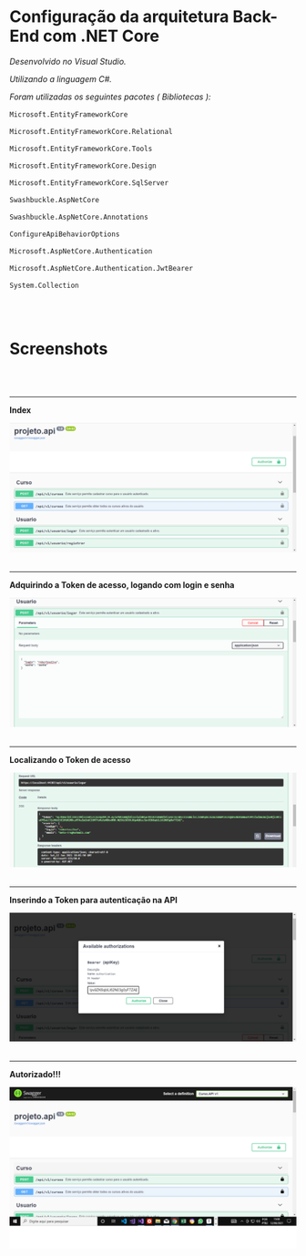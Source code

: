 # Configuração da arquitetura Back-End com .NET Core



*Desenvolvido no Visual Studio.*

*Utilizando a linguagem C#.*



*Foram utilizadas os seguintes pacotes ( Bibliotecas ):*



```
Microsoft.EntityFrameworkCore
```

```
Microsoft.EntityFrameworkCore.Relational
```

```
Microsoft.EntityFrameworkCore.Tools
```

```
Microsoft.EntityFrameworkCore.Design
```

```
Microsoft.EntityFrameworkCore.SqlServer
```

```
Swashbuckle.AspNetCore
```

```
Swashbuckle.AspNetCore.Annotations
```

```
ConfigureApiBehaviorOptions
```

```
Microsoft.AspNetCore.Authentication
```

```
Microsoft.AspNetCore.Authentication.JwtBearer
```

```
System.Collection
```
<br>
<br>


# Screenshots


<br>
<br>
<hr>

**Index**

<img src="img\index.png" style="zoom:75%;" />




<br>
<br>
<hr>

**Adquirindo a Token de acesso, logando com login e senha**

<img src="img\logando.png" style="zoom:75%;" />



<br>
<br>
<hr>

**Localizando o Token de acesso**

<img src="img\token.png" style="zoom:75%;" />




<br>
<br>
<hr>

**Inserindo a Token para autenticação na API**

<img src="img\Autorizando_Token.png" style="zoom:75%;" />




<br>
<br>
<hr>

**Autorizado!!!**

<img src="img\Autorizado.png" style="zoom:75%;" />







